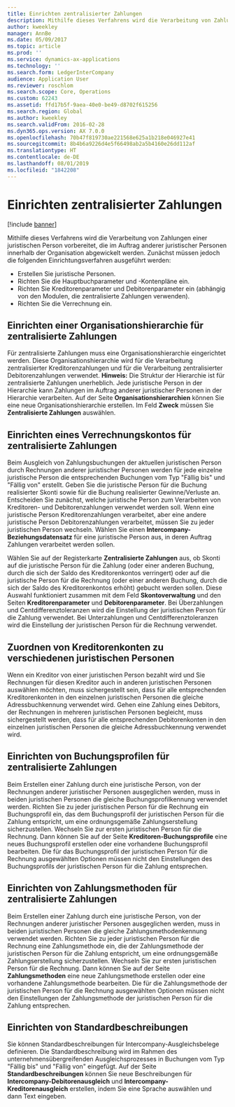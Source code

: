 ```yaml
---
title: Einrichten zentralisierter Zahlungen
description: Mithilfe dieses Verfahrens wird die Verarbeitung von Zahlungen einer juristischen Person vorbereitet, die im Auftrag anderer juristischer Personen innerhalb der Organisation abgewickelt werden.
author: kweekley
manager: AnnBe
ms.date: 05/09/2017
ms.topic: article
ms.prod: ''
ms.service: dynamics-ax-applications
ms.technology: ''
ms.search.form: LedgerInterCompany
audience: Application User
ms.reviewer: roschlom
ms.search.scope: Core, Operations
ms.custom: 62243
ms.assetid: ffd17b5f-9aea-40e0-be49-d8702f615256
ms.search.region: Global
ms.author: kweekley
ms.search.validFrom: 2016-02-28
ms.dyn365.ops.version: AX 7.0.0
ms.openlocfilehash: 70b47f819730ae221568e625a1b218e046927e41
ms.sourcegitcommit: 8b4b6a9226d4e5f66498ab2a5b4160e26dd112af
ms.translationtype: HT
ms.contentlocale: de-DE
ms.lasthandoff: 08/01/2019
ms.locfileid: "1842208"
---
```

# <a name="set-up-centralized-payments"></a>Einrichten zentralisierter Zahlungen

[!include [banner](../includes/banner.md)]

Mithilfe dieses Verfahrens wird die Verarbeitung von Zahlungen einer juristischen Person vorbereitet, die im Auftrag anderer juristischer Personen innerhalb der Organisation abgewickelt werden. Zunächst müssen jedoch die folgenden Einrichtungsverfahren ausgeführt werden:

-   Erstellen Sie juristische Personen.
-   Richten Sie die Hauptbuchparameter und -Kontenpläne ein.
-   Richten Sie Kreditorenparameter und Debitorenparameter ein (abhängig von den Modulen, die zentralisierte Zahlungen verwenden).
-   Richten Sie die Verrechnung ein.

## <a name="set-up-an-organizational-hierarchy-for-centralized-payments"></a>Einrichten einer Organisationshierarchie für zentralisierte Zahlungen
Für zentralisierte Zahlungen muss eine Organisationshierarchie eingerichtet werden. Diese Organisationshierarchie wird für die Verarbeitung zentralisierter Kreditorenzahlungen und für die Verarbeitung zentralisierter Debitorenzahlungen verwendet. **Hinweis:** Die Struktur der Hierarchie ist für zentralisierte Zahlungen unerheblich. Jede juristische Person in der Hierarchie kann Zahlungen im Auftrag anderer juristischer Personen in der Hierarchie verarbeiten. Auf der Seite **Organisationshierarchien** können Sie eine neue Organisationshierarchie erstellen. Im Feld **Zweck** müssen Sie **Zentralisierte Zahlungen** auswählen. 

## <a name="set-up-an-intercompany-account-for-centralized-payments"></a>Einrichten eines Verrechnungskontos für zentralisierte Zahlungen
Beim Ausgleich von Zahlungsbuchungen der aktuellen juristischen Person durch Rechnungen anderer juristischer Personen werden für jede einzelne juristische Person die entsprechenden Buchungen vom Typ "Fällig bis" und "Fällig von" erstellt. Geben Sie die juristische Person für die Buchung realisierter Skonti sowie für die Buchung realisierter Gewinne/Verluste an. Entscheiden Sie zunächst, welche juristische Person zum Verarbeiten von Kreditoren- und Debitorenzahlungen verwendet werden soll. Wenn eine juristische Person Kreditorenzahlungen verarbeitet, aber eine andere juristische Person Debitorenzahlungen verarbeitet, müssen Sie zu jeder juristischen Person wechseln. Wählen Sie einen **Intercompany-Beziehungsdatensatz** für eine juristische Person aus, in deren Auftrag Zahlungen verarbeitet werden sollen. 

Wählen Sie auf der Registerkarte **Zentralisierte Zahlungen** aus, ob Skonti auf die juristische Person für die Zahlung (oder einer anderen Buchung, durch die sich der Saldo des Kreditorenkontos verringert) oder auf die juristische Person für die Rechnung (oder einer anderen Buchung, durch die sich der Saldo des Kreditorenkontos erhöht) gebucht werden sollen. Diese Auswahl funktioniert zusammen mit dem Feld **Skontoverwaltung** und den Seiten **Kreditorenparameter** und **Debitorenparameter**. Bei Überzahlungen und Centdifferenztoleranzen wird die Einstellung der juristischen Person für die Zahlung verwendet. Bei Unterzahlungen und Centdifferenztoleranzen wird die Einstellung der juristischen Person für die Rechnung verwendet.

## <a name="map-vendor-accounts-across-legal-entities"></a>Zuordnen von Kreditorenkonten zu verschiedenen juristischen Personen
Wenn ein Kreditor von einer juristischen Person bezahlt wird und Sie Rechnungen für diesen Kreditor auch in anderen juristischen Personen auswählen möchten, muss sichergestellt sein, dass für alle entsprechenden Kreditorenkonten in den einzelnen juristischen Personen die gleiche Adressbuchkennung verwendet wird. Gehen eine Zahlung eines Debitors, der Rechnungen in mehreren juristischen Personen begleicht, muss sichergestellt werden, dass für alle entsprechenden Debitorenkonten in den einzelnen juristischen Personen die gleiche Adressbuchkennung verwendet wird.

## <a name="set-up-posting-profiles-for-centralized-payments"></a>Einrichten von Buchungsprofilen für zentralisierte Zahlungen
Beim Erstellen einer Zahlung durch eine juristische Person, von der Rechnungen anderer juristischer Personen ausgeglichen werden, muss in beiden juristischen Personen die gleiche Buchungsprofilkennung verwendet werden. Richten Sie zu jeder juristischen Person für die Rechnung ein Buchungsprofil ein, das dem Buchungsprofil der juristischen Person für die Zahlung entspricht, um eine ordnungsgemäße Zahlungserstellung sicherzustellen. Wechseln Sie zur ersten juristischen Person für die Rechnung. Dann können Sie auf der Seite **Kreditoren-Buchungsprofile** eine neues Buchungsprofil erstellen oder eine vorhandene Buchungsprofil bearbeiten. Die für das Buchungsprofil der juristischen Person für die Rechnung ausgewählten Optionen müssen nicht den Einstellungen des Buchungsprofils der juristischen Person für die Zahlung entsprechen.

## <a name="set-up-methods-of-payment-for-centralized-payments"></a>Einrichten von Zahlungsmethoden für zentralisierte Zahlungen
Beim Erstellen einer Zahlung durch eine juristische Person, von der Rechnungen anderer juristischer Personen ausgeglichen werden, muss in beiden juristischen Personen die gleiche Zahlungsmethodenkennung verwendet werden. Richten Sie zu jeder juristischen Person für die Rechnung eine Zahlungsmethode ein, die der Zahlungsmethode der juristischen Person für die Zahlung entspricht, um eine ordnungsgemäße Zahlungserstellung sicherzustellen. Wechseln Sie zur ersten juristischen Person für die Rechnung. Dann können Sie auf der Seite **Zahlungsmethoden** eine neue Zahlungsmethode erstellen oder eine vorhandene Zahlungsmethode bearbeiten. Die für die Zahlungsmethode der juristischen Person für die Rechnung ausgewählten Optionen müssen nicht den Einstellungen der Zahlungsmethode der juristischen Person für die Zahlung entsprechen.

## <a name="set-up-default-descriptions"></a>Einrichten von Standardbeschreibungen
Sie können Standardbeschreibungen für Intercompany-Ausgleichsbelege definieren. Die Standardbeschreibung wird im Rahmen des unternehmensübergreifenden Ausgleichsprozesses in Buchungen vom Typ "Fällig bis" und "Fällig von" eingefügt. Auf der Seite **Standardbeschreibungen** können Sie neue Beschreibungen für **Intercompany-Debitorenausgleich** und **Intercompany-Kreditorenausgleich** erstellen, indem Sie eine Sprache auswählen und dann Text eingeben.



